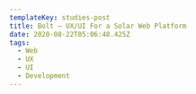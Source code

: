 ```yaml
---
templateKey: studies-post
title: Bolt — UX/UI For a Solar Web Platform
date: 2020-08-22T05:06:48.425Z
tags:
  - Web
  - UX
  - UI
  - Development
---
```


